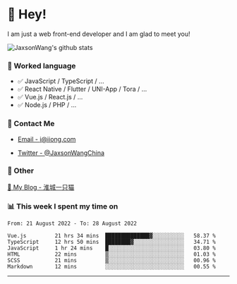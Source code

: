 # 👋 Hey!

I am just a web front-end developer and I am glad to meet you!

![JaxsonWang's github stats](https://github-readme-stats.vercel.app/api?username=JaxsonWang&&show_icons=true&&title_color=1abc9c&&icon_color=1abc9c)


### 📝 Worked language

- ✅ JavaScript / TypeScript / ...
- ✅ React Native / Flutter / UNI-App / Tora / ...
- ✅ Vue.js / React.js / ...
- ✅ Node.js / PHP / ...

### 📮 Contact Me

- [Email - i@iiong.com](mailto:i@iiong.com)

- [Twitter - @JaxsonWangChina](https://twitter.com/JaxsonWangChina)

### 🤪 Other

[📌 My Blog - 淮城一只猫](https://iiong.com)

### 📊 This week I spent my time on

<!--START_SECTION:waka-->

```text
From: 21 August 2022 - To: 28 August 2022

Vue.js         21 hrs 34 mins  ██████████████▓░░░░░░░░░░   58.37 %
TypeScript     12 hrs 50 mins  ████████▓░░░░░░░░░░░░░░░░   34.71 %
JavaScript     1 hr 24 mins    █░░░░░░░░░░░░░░░░░░░░░░░░   03.80 %
HTML           22 mins         ▒░░░░░░░░░░░░░░░░░░░░░░░░   01.03 %
SCSS           21 mins         ▒░░░░░░░░░░░░░░░░░░░░░░░░   00.96 %
Markdown       12 mins         ░░░░░░░░░░░░░░░░░░░░░░░░░   00.55 %
```

<!--END_SECTION:waka-->

---
